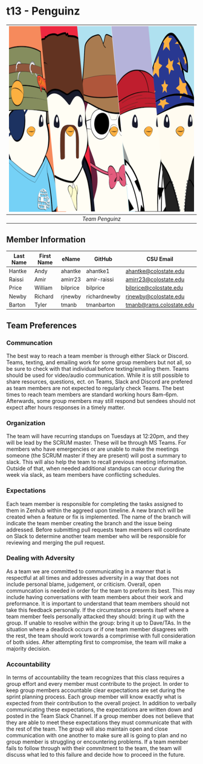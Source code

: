 # t13 - Penguinz

| ![Team Photo](team/images/team.png "Team Penguinz") | 
|:--:| 
| *Team Penguinz* |

## Member Information

| Last Name   | First Name  |    eName    |   GitHub     |      CSU Email           |
| ----------- | ----------- | ----------- | ------------ | ------------------------ | 
|   Hantke    |  Andy       | ahantke     | ahantke1     | ahantke@colostate.edu    |
|   Raissi    |  Amir       | amirr23     | amir-raissi  | amirr23@colostate.edu    |
|   Price     |  William    | bilprice    | bilprice     | bilprice@colostate.edu   |
|   Newby     |  Richard    | rjnewby     | richardnewby | rjnewby@colostate.edu    |
|   Barton    |  Tyler      | tmanb       | tmanbarton   | tmanb@rams.colostate.edu |


## Team Preferences

### Communcation
The best way to reach a team member is through either Slack or Discord. Teams, texting, and emailing work for some group members but not all, so be sure to check with that individual before texting/emailing them. Teams should be used for video/audio communication. While it is still possible to share resources, questions, ect. on Teams, Slack and Discord are prefered as team members are not expected to regularly check Teams. The best times to reach team members are standard working hours 8am-6pm. Afterwards, some group members may still respond but sendees should not expect after hours responses in a timely matter.

### Organization
The team will have recurring standups on Tuesdays at 12:20pm, and they will be lead by the SCRUM master. These will be through MS Teams. For members who have emergencies or are unable to make the meetings someone (the SCRUM master if they are present) will post a summary to slack. This will also help the team to recall previous meeting information. Outside of that, when needed additional standups can occur during the week via slack, as team members have conflicting schedules.

### Expectations
Each team member is responsible for completing the tasks assigned to them in Zenhub within the aggreed upon timeline. A new branch will be created when a feature or fix is implemented. The name of the branch will indicate the team member creating the branch and the issue being addressed. Before submitting pull requests team members will coordinate on Slack to determine another team member who will be responsible for reviewing and merging the pull request.

### Dealing with Adversity
As a team we are committed to communicating in a manner that is respectful at all times and addresses adversity in a way that does not include personal blame, judgement, or criticism. Overall, open communcation is needed in order for the team to preform its best. This may include having conversations with team members about their work and preformance. It is important to understand that team members should not take this feedback personally. If the circumstance presents itself where a team member feels personally attacked they should: bring it up with the group. If unable to resolve within the group: bring it up to Dave/TAs. In the situation where a deadlock occurs or if one team member disagrees with the rest, the team should work towards a comprimise with full consideration of both sides. After attempting first to compromise, the team will make a majority decision. 

### Accountability
In terms of accountability the team recognizes that this class requires a group effort and every member must contribute to the project. In order to keep group members accountable clear expectations are set during the sprint planning process. Each group member will know exactly what is expected from their contribution to the overall project. In addition to verbally communicating these expectations, the expectations are written down and posted in the Team Slack Channel. If a group member does not believe that they are able to meet these expectations they must communicate that with the rest of the team. The group will also maintain open and close communication with one another to make sure all is going to plan and no group member is struggling or encountering problems. If a team member fails to follow through with their commitment to the team, the team will discuss what led to this failure and decide how to proceed in the future.
